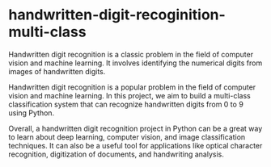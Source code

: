 # handwritten-digit-recoginition-multi-class

Handwritten digit recognition is a classic problem in the field of computer vision and machine learning. It involves identifying the numerical digits from images of handwritten digits.

Handwritten digit recognition is a popular problem in the field of computer vision and machine learning. In this project, we aim to build a multi-class classification system that can recognize handwritten digits from 0 to 9 using Python.

Overall, a handwritten digit recognition project in Python can be a great way to learn about deep learning, computer vision, and image classification techniques. It can also be a useful tool for applications like optical character recognition, digitization of documents, and handwriting analysis.
